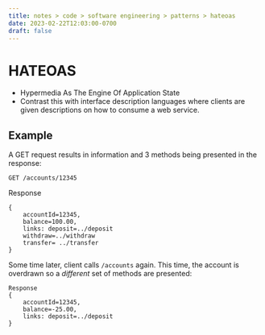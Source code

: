```yaml
---
title: notes > code > software engineering > patterns > hateoas
date: 2023-02-22T12:03:00-0700
draft: false
---
```

# HATEOAS
- Hypermedia As The Engine Of Application State
- Contrast this with interface description languages where clients are given descriptions on how to consume a web service.

## Example
A GET request results in information and 3 methods being presented in the response:

`GET /accounts/12345`

Response 
```
{
    accountId=12345,
    balance=100.00,
    links: deposit=../deposit
    withdraw=../withdraw
    transfer= ../transfer
}
```
Some time later, client calls `/accounts` again. This time, the account is overdrawn so a *different* set of methods are presented:

```
Response 
{
    accountId=12345,
    balance=-25.00,
    links: deposit=../deposit
}
```

